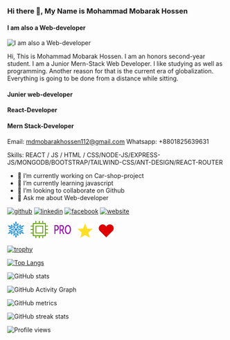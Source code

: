 ### Hi there 👋, My Name is Mohammad Mobarak Hossen
#### I am also a Web-developer
![I am also a Web-developer](https://media-exp2.licdn.com/dms/image/C5616AQECjbnzJn6p6Q/profile-displaybackgroundimage-shrink_350_1400/0/1654666688947?e=1663804800&v=beta&t=WkWhLtBpUp6PETwawVDsiqV_FabsTVDCIx2s98o-Ezs)

Hi, This is Mohammad Mobarak Hossen. I am an honors second-year student. I am a Junior Mern-Stack Web Developer. I like studying as well as programming. Another reason for that is the current era of globalization. Everything is going to be done from a distance while sitting.
#### Junier web-developer 
#### React-Developer
#### Mern Stack-Developer

Email: mdmobarakhossen112@gmail.com
Whatsapp: +8801825639631

Skills:  REACT / JS / HTML / CSS/NODE-JS/EXPRESS-JS/MONGODB/BOOTSTRAP/TAILWIND-CSS/ANT-DESIGN/REACT-ROUTER

- 🔭 I’m currently working on Car-shop-project 
- 🌱 I’m currently learning javascript 
- 👯 I’m looking to collaborate on Github 
- 💬 Ask me about Web-developer 


[<img src='https://cdn.jsdelivr.net/npm/simple-icons@3.0.1/icons/github.svg' alt='github' height='40'>](https://github.com/https://github.com/md-mobarak)  [<img src='https://cdn.jsdelivr.net/npm/simple-icons@3.0.1/icons/linkedin.svg' alt='linkedin' height='40'>](https://www.linkedin.com/in/https://www.linkedin.com/in/mohammad-mobarak-hossen-75b535240//)  [<img src='https://cdn.jsdelivr.net/npm/simple-icons@3.0.1/icons/facebook.svg' alt='facebook' height='40'>](https://www.facebook.com/https://www.facebook.com/mdmobarak.hossen.96)  [<img src='https://cdn.jsdelivr.net/npm/simple-icons@3.0.1/icons/icloud.svg' alt='website' height='40'>](https://mobarak-protfolio-site.netlify.app/)  

<a href='https://archiveprogram.github.com/'><img src='https://raw.githubusercontent.com/acervenky/animated-github-badges/master/assets/acbadge.gif' width='40' height='40'></a> <a href='https://docs.github.com/en/developers'><img src='https://raw.githubusercontent.com/acervenky/animated-github-badges/master/assets/devbadge.gif' width='40' height='40'></a> <a href='https://github.com/pricing'><img src='https://raw.githubusercontent.com/acervenky/animated-github-badges/master/assets/pro.gif' width='40' height='40'></a> <a href='https://stars.github.com/'><img src='https://raw.githubusercontent.com/acervenky/animated-github-badges/master/assets/starbadge.gif' width='35' height='35'></a> <a href='https://docs.github.com/en/github/supporting-the-open-source-community-with-github-sponsors'><img src='https://raw.githubusercontent.com/acervenky/animated-github-badges/master/assets/sponsorbadge.gif' width='35' height='35'></a> 

[![trophy](https://github-profile-trophy.vercel.app/?username=https://github.com/md-mobarak)](https://github.com/ryo-ma/github-profile-trophy)

[![Top Langs](https://github-readme-stats.vercel.app/api/top-langs/?username=https://github.com/md-mobarak)](https://github.com/anuraghazra/github-readme-stats)

![GitHub stats](https://github-readme-stats.vercel.app/api?username=https://github.com/md-mobarak&show_icons=true&count_private=true)  

![GitHub Activity Graph](https://activity-graph.herokuapp.com/graph?username=https://github.com/md-mobarak)  

![GitHub metrics](https://metrics.lecoq.io/https://github.com/md-mobarak)  

![GitHub streak stats](https://github-readme-streak-stats.herokuapp.com/?user=https://github.com/md-mobarak)  

![Profile views](https://gpvc.arturio.dev/https://github.com/md-mobarak)  

